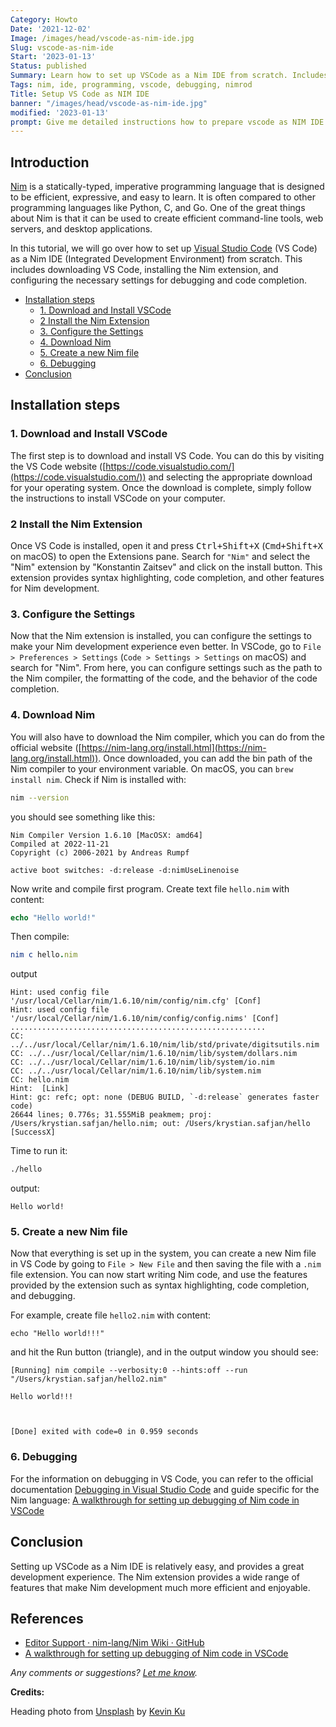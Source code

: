 ```yaml
---
Category: Howto
Date: '2021-12-02'
Image: /images/head/vscode-as-nim-ide.jpg
Slug: vscode-as-nim-ide
Start: '2023-01-13'
Status: published
Summary: Learn how to set up VSCode as a Nim IDE from scratch. Includes instructions for downloading VSCode, installing the Nim extension, configuring settings, and debugging Nim code.
Tags: nim, ide, programming, vscode, debugging, nimrod
Title: Setup VS Code as NIM IDE
banner: "/images/head/vscode-as-nim-ide.jpg"
modified: '2023-01-13'
prompt: Give me detailed instructions how to prepare vscode as NIM IDE starting from scratch (downloading vscode). Provide blog-post style answer with introduction and in the closing reference to related topics such as debugging in vscode and other. In the introduction - provide short info about the nim language.
---
```


## Introduction

[Nim](https://nim-lang.org/) is a statically-typed, imperative programming language that is designed to be efficient, expressive, and easy to learn. It is often compared to other programming languages like Python, C, and Go. One of the great things about Nim is that it can be used to create efficient command-line tools, web servers, and desktop applications.

In this tutorial, we will go over how to set up [Visual Studio Code](https://code.visualstudio.com/) (VS Code) as a Nim IDE (Integrated Development Environment) from scratch. This includes downloading VS Code, installing the Nim extension, and configuring the necessary settings for debugging and code completion.

<!-- MarkdownTOC autolink="true" autoanchor="true" -->

- [Installation steps](#installation-steps)
  - [1. Download and Install VSCode](#1-download-and-install-vscode)
  - [2 Install the Nim Extension](#2-install-the-nim-extension)
  - [3. Configure the Settings](#3-configure-the-settings)
  - [4. Download Nim](#4-download-nim)
  - [5. Create a new Nim file](#5-create-a-new-nim-file)
  - [6. Debugging](#6-debugging)
- [Conclusion](#conclusion)

<!-- /MarkdownTOC -->

<a id="installation-steps"></a>

## Installation steps

<a id="1-download-and-install-vscode"></a>

### 1. Download and Install VSCode

The first step is to download and install VS Code. You can do this by visiting the VS Code website ([https://code.visualstudio.com/](https://code.visualstudio.com/)) and selecting the appropriate download for your operating system. Once the download is complete, simply follow the instructions to install VSCode on your computer.

<a id="2-install-the-nim-extension"></a>

### 2 Install the Nim Extension

Once VS Code is installed, open it and press <kbd>Ctrl+Shift+X</kbd> (<kbd>Cmd+Shift+X</kbd> on macOS) to open the Extensions pane. Search for `"Nim"` and select the "Nim" extension by "Konstantin Zaitsev" and click on the install button. This extension provides syntax highlighting, code completion, and other features for Nim development.

<a id="3-configure-the-settings"></a>

### 3. Configure the Settings

Now that the Nim extension is installed, you can configure the settings to make your Nim development experience even better. In VSCode, go to `File > Preferences > Settings` (`Code > Settings > Settings` on macOS) and search for "Nim". From here, you can configure settings such as the path to the Nim compiler, the formatting of the code, and the behavior of the code completion.

<a id="4-download-nim"></a>

### 4. Download Nim

You will also have to download the Nim compiler, which you can do from the official website ([https://nim-lang.org/install.html](https://nim-lang.org/install.html)). Once downloaded, you can add the bin path of the Nim compiler to your environment variable. On macOS, you can `brew install nim`.
Check if Nim is installed with:

```sh
nim --version
```

you should see something like this:

```
Nim Compiler Version 1.6.10 [MacOSX: amd64]
Compiled at 2022-11-21
Copyright (c) 2006-2021 by Andreas Rumpf

active boot switches: -d:release -d:nimUseLinenoise
```

Now write and compile first program. Create text file `hello.nim` with content:

```nim
echo "Hello world!"
```

Then compile:

```nim
nim c hello.nim
```

output

```
Hint: used config file '/usr/local/Cellar/nim/1.6.10/nim/config/nim.cfg' [Conf]
Hint: used config file '/usr/local/Cellar/nim/1.6.10/nim/config/config.nims' [Conf]
.........................................................
CC: ../../usr/local/Cellar/nim/1.6.10/nim/lib/std/private/digitsutils.nim
CC: ../../usr/local/Cellar/nim/1.6.10/nim/lib/system/dollars.nim
CC: ../../usr/local/Cellar/nim/1.6.10/nim/lib/system/io.nim
CC: ../../usr/local/Cellar/nim/1.6.10/nim/lib/system.nim
CC: hello.nim
Hint:  [Link]
Hint: gc: refc; opt: none (DEBUG BUILD, `-d:release` generates faster code)
26644 lines; 0.776s; 31.555MiB peakmem; proj: /Users/krystian.safjan/hello.nim; out: /Users/krystian.safjan/hello [SuccessX]
```

Time to run it:

```sh
./hello
```

output:

```
Hello world!
```

<a id="5-create-a-new-nim-file"></a>

### 5. Create a new Nim file

Now that everything is set up in the system, you can create a new Nim file in VS Code by going to `File > New File` and then saving the file with a `.nim` file extension. You can now start writing Nim code, and use the features provided by the extension such as syntax highlighting, code completion, and debugging.

For example, create file `hello2.nim` with content:

```
echo "Hello world!!!"
```

and hit the Run button (triangle), and in the output window you should see:

```
[Running] nim compile --verbosity:0 --hints:off --run "/Users/krystian.safjan/hello2.nim"

Hello world!!!

  

[Done] exited with code=0 in 0.959 seconds
```

<a id="6-debugging"></a>

### 6. Debugging

For the information on debugging in VS Code, you can refer to the official documentation [Debugging in Visual Studio Code](https://code.visualstudio.com/docs/editor/debugging) and guide specific for the Nim language: [A walkthrough for setting up debugging of Nim code in VSCode](https://github.com/jasonprogrammer/nim-debug-example)

<a id="conclusion"></a>

## Conclusion

Setting up VSCode as a Nim IDE is relatively easy, and provides a great development experience. The Nim extension provides a wide range of features that make Nim development much more efficient and enjoyable.

## References

- [Editor Support · nim-lang/Nim Wiki · GitHub](https://github.com/nim-lang/Nim/wiki/Editor-Support)
- [A walkthrough for setting up debugging of Nim code in VSCode](https://github.com/jasonprogrammer/nim-debug-example)

*Any comments or suggestions? [Let me know](mailto:ksafjan@gmail.com?subject=Blog+post).*

**Credits:**

Heading photo from [Unsplash](https://unsplash.com/photos/w7ZyuGYNpRQ) by [Kevin Ku](https://unsplash.com/@ikukevk)
